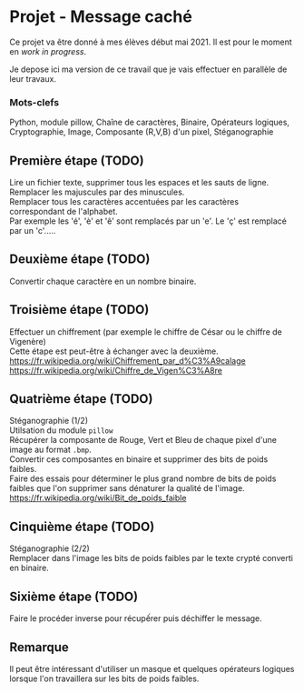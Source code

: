 # Projet - Message caché

Ce projet va être donné à mes élèves début mai 2021. Il est pour le moment en *work in progress*.

Je depose ici ma version de ce travail que je vais effectuer en parallèle de leur travaux.

### Mots-clefs
Python, module pillow, Chaîne de caractères, Binaire, Opérateurs logiques, Cryptographie, Image, Composante (R,V,B) d'un pixel, Stéganographie

## Première étape (TODO) <br />
Lire un fichier texte, supprimer tous les espaces et les sauts de ligne. <br />
Remplacer les majuscules par des minuscules. <br />
Remplacer tous les caractères accentuées par les caractères correspondant de l'alphabet.<br />
Par exemple les 'é', 'è' et 'ê' sont remplacés par un 'e'. Le 'ç' est remplacé par un 'c'.....

## Deuxième étape (TODO) <br />
Convertir chaque caractère en un nombre binaire.

## Troisième étape (TODO) <br />
Effectuer un chiffrement (par exemple le chiffre de César ou le chiffre de Vigenère) <br />
Cette étape est peut-être à échanger avec la deuxième. <br />
https://fr.wikipedia.org/wiki/Chiffrement_par_d%C3%A9calage <br />
https://fr.wikipedia.org/wiki/Chiffre_de_Vigen%C3%A8re

## Quatrième étape (TODO) <br />
Stéganographie (1/2) <br />
Utilsation du module `pillow` <br />
Récupérer la composante de Rouge, Vert et Bleu de chaque pixel d'une image au format `.bmp`. <br />
Convertir ces composantes en binaire et supprimer des bits de poids faibles. <br />
Faire des essais pour déterminer le plus grand nombre de bits de poids faibles que l'on supprimer sans dénaturer la qualité de l'image. <br />
https://fr.wikipedia.org/wiki/Bit_de_poids_faible

## Cinquième étape (TODO) <br />
Stéganographie (2/2) <br />
Remplacer dans l'image les bits de poids faibles par le texte crypté converti en binaire.

## Sixième étape (TODO) <br />
Faire le procéder inverse pour récupếrer puis déchiffer le message.

## Remarque
Il peut être intéressant d'utiliser un masque et quelques opérateurs logiques lorsque l'on travaillera sur les bits de poids faibles.
